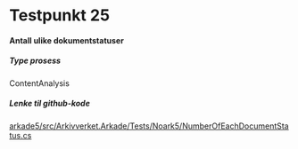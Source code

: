 # Testpunkt 25
#### Antall ulike dokumentstatuser

<Beskrivelse/>

##### Type prosess
ContentAnalysis

##### Lenke til github-kode
[arkade5/src/Arkivverket.Arkade/Tests/Noark5/NumberOfEachDocumentStatus.cs](https://github.com/arkivverket/arkade5/blob/master/src/Arkivverket.Arkade/Tests/Noark5/NumberOfEachDocumentStatus.cs)